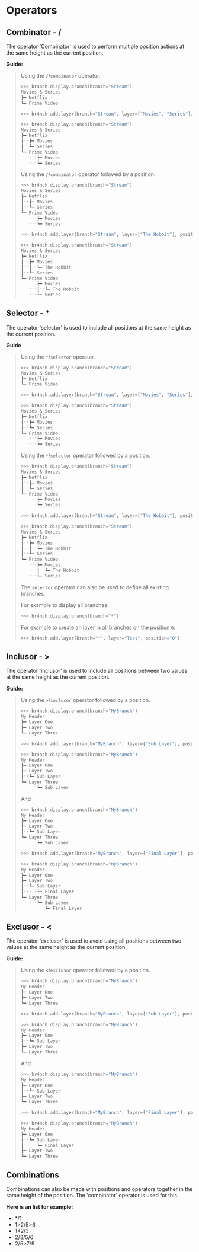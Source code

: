 # Operators

## Combinator - /

The operator 'Combinator' is used to perform multiple position actions at the same height as the current position.

**Guide:**

> Using the `/`/`combinator` operator.
>
> ```python
> >>> br4nch.display.branch(branch="Stream")
> Movies & Series
> ┣━ Netflix
> ┗━ Prime Video
> 
> >>> br4nch.add.layer(branch="Stream", layer=["Movies", "Series"], position="1/2")
> 
> >>> br4nch.display.branch(branch="Stream")
> Movies & Series
> ┣━ Netflix
> ┃ˑˑ┣━ Movies
> ┃ˑˑ┗━ Series
> ┗━ Prime Video
>    ˑˑˑ┣━ Movies
>    ˑˑˑ┗━ Series
> ```
>
> Using the `/`/`combinator` operator followed by a position.
>
> ```python
> >>> br4nch.display.branch(branch="Stream")
> Movies & Series
> ┣━ Netflix
> ┃ˑˑ┣━ Movies
> ┃ˑˑ┗━ Series
> ┗━ Prime Video
>    ˑˑˑ┣━ Movies
>    ˑˑˑ┗━ Series
> 
> >>> br4nch.add.layer(branch="Stream", layer=["The Hobbit"], position="1/2.1")
> 
> >>> br4nch.display.branch(branch="Stream")
> Movies & Series
> ┣━ Netflix
> ┃ˑˑ┣━ Movies
> ┃ˑˑ┃ˑˑ┗━ The Hobbit
> ┃ˑˑ┗━ Series
> ┗━ Prime Video
>    ˑˑˑ┣━ Movies
>    ˑˑˑ┃ˑˑ┗━ The Hobbit
>    ˑˑˑ┗━ Series
> ```

## Selector - *

The operator 'selector' is used to include all positions at the same height as the current position.

**Guide**

> Using the `*`/`selector` operator.
>
> ```python
> >>> br4nch.display.branch(branch="Stream")
> Movies & Series
> ┣━ Netflix
> ┗━ Prime Video
> 
> >>> br4nch.add.layer(branch="Stream", layer=["Movies", "Series"], position="*")
> 
> >>> br4nch.display.branch(branch="Stream")
> Movies & Series
> ┣━ Netflix
> ┃ˑˑ┣━ Movies
> ┃ˑˑ┗━ Series
> ┗━ Prime Video
>    ˑˑˑ┣━ Movies
>    ˑˑˑ┗━ Series
> ```
>
> Using the `*`/`selector` operator followed by a position.
>
> ```python
> >>> br4nch.display.branch(branch="Stream")
> Movies & Series
> ┣━ Netflix
> ┃ˑˑ┣━ Movies
> ┃ˑˑ┗━ Series
> ┗━ Prime Video
>    ˑˑˑ┣━ Movies
>    ˑˑˑ┗━ Series
> 
> >>> br4nch.add.layer(branch="Stream", layer=["The Hobbit"], position="*.1")
> 
> >>> br4nch.display.branch(branch="Stream")
> Movies & Series
> ┣━ Netflix
> ┃ˑˑ┣━ Movies
> ┃ˑˑ┃ˑˑ┗━ The Hobbit
> ┃ˑˑ┗━ Series
> ┗━ Prime Video
>    ˑˑˑ┣━ Movies
>    ˑˑˑ┃ˑˑ┗━ The Hobbit
>    ˑˑˑ┗━ Series
> ```
>
> The `selector` operator can also be used to define all existing branches.
>
> For example to display all branches.
>
> ```python
> >>> br4nch.display.branch(branch="*")
> ```
>
> For example to create an layer in all branches on the position `0`.
>
> ```python
> >>> br4nch.add.layer(branch="*", layer="Test", position="0")
> ```

## Inclusor - >

The operator 'inclusor' is used to include all positions between two values at the same height as the current position.

**Guide:**

> Using the `>`/`inclusor` operator followed by a position.
>
> ```python
> >>> br4nch.display.branch(branch="MyBranch")
> My Header
> ┣━ Layer One
> ┣━ Layer Two
> ┗━ Layer Three
> 
> >>> br4nch.add.layer(branch="MyBranch", layer=["Sub Layer"], position="2>3")
> 
> >>> br4nch.display.branch(branch="MyBranch")
> My Header
> ┣━ Layer One
> ┣━ Layer Two
> ┃ˑˑ┗━ Sub Layer
> ┗━ Layer Three
>    ˑˑˑ┗━ Sub Layer
> ```
>
> And
>
> ```python
> >>> br4nch.display.branch(branch="MyBranch")
> My Header
> ┣━ Layer One
> ┣━ Layer Two
> ┃ˑˑ┗━ Sub Layer
> ┗━ Layer Three
>    ˑˑˑ┗━ Sub Layer
> 
> >>> br4nch.add.layer(branch="MyBranch", layer=["Final Layer"], position="2>3.1")
> 
> >>> br4nch.display.branch(branch="MyBranch")
> My Header
> ┣━ Layer One
> ┣━ Layer Two
> ┃ˑˑ┗━ Sub Layer
> ┃ˑˑˑˑˑ┗━ Final Layer
> ┗━ Layer Three
>    ˑˑˑ┗━ Sub Layer
>    ˑˑˑˑˑˑ┗━ Final Layer
> ```

## Exclusor - <

The operator 'exclusor' is used to avoid using all positions between two values at the same height as the current position.

**Guide:**

> Using the `<`/`exclusor` operator followed by a position.
>
> ```python
> >>> br4nch.display.branch(branch="MyBranch")
> My Header
> ┣━ Layer One
> ┣━ Layer Two
> ┗━ Layer Three
> 
> >>> br4nch.add.layer(branch="MyBranch", layer=["Sub Layer"], position="2<3")
> 
> >>> br4nch.display.branch(branch="MyBranch")
> My Header
> ┣━ Layer One
> ┃ˑˑ┗━ Sub Layer
> ┣━ Layer Two
> ┗━ Layer Three
> ```
>
> And
>
> ```python
> >>> br4nch.display.branch(branch="MyBranch")
> My Header
> ┣━ Layer One
> ┃ˑˑ┗━ Sub Layer
> ┣━ Layer Two
> ┗━ Layer Three
> 
> >>> br4nch.add.layer(branch="MyBranch", layer=["Final Layer"], position="2<3.1")
> 
> >>> br4nch.display.branch(branch="MyBranch")
> My Header
> ┣━ Layer One
> ┃ˑˑ┗━ Sub Layer
> ┃ˑˑˑˑˑ┗━ Final Layer
> ┣━ Layer Two
> ┗━ Layer Three
> ```

## Combinations

Combinations can also be made with positions and operators together in the same height of the position. The 'combinator' operator is used for this.

**Here is an list for example:**

- */1
- 1>2/5>6
- 1<2/3
- 2/3/5/6
- 2/5>7/9

